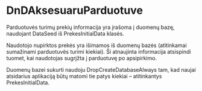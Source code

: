 # DnDAksesuaruParduotuve

Parduotuvės turimų prekių informacija yra įrašoma į duomenų bazę, naudojant DataSeed iš PrekesInitialData klasės.

Naudotojo nupirktos prekės yra išimamos iš duomenų bazės (atitinkamai sumažinami parduotuvės turimi kiekiai).
Ši atnaujinta informacija atsispindi tuomet, kai naudotojas sugrįžta į parduotuvę po apsipirkimo.

Duomenų bazei sukurti naudoju DropCreateDatabaseAlways tam, kad naujai atsidarius aplikaciją būtų matomi tie patys kiekiai – atitinkantys PrekesInitialData.
